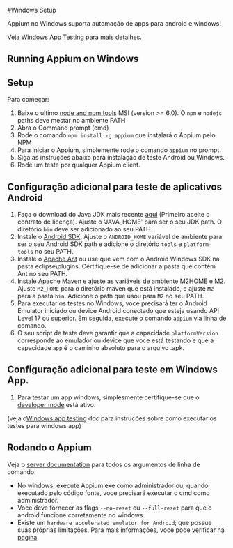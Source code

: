 ﻿#Windows Setup

Appium no Windows suporta automação de apps para android e windows!

Veja [Windows App Testing](/docs/en/writing-running-appium/windows-app-testing.md) para mais detalhes.

## Running Appium on Windows

## Setup

Para começar:

   1. Baixe o ultimo [node and npm tools](https://nodejs.org/download/release/v6.3.0/node-v6.3.0-x64.msi) MSI (version >= 6.0). O `npm` e `nodejs` paths deve mestar no ambiente PATH
   2. Abra o Command prompt (cmd)
   3. Rode o comando `npm install -g appium` que instalará o Appium pelo NPM
   4. Para iniciar o Appium, simplemente rode o comando `appium` no prompt.
   5. Siga as instruções abaixo para instalação de teste Android ou Windows.
   6. Rode um teste por qualquer  Appium client.

## Configuração adicional para teste de aplicativos Android

   1. Faça o download do Java JDK mais recente [aqui](http://www.oracle.com/technetwork/java/javase/downloads/jdk8-downloads-2133151.html) (Primeiro aceite o contrato de licença). Ajuste o 'JAVA_HOME' para ser o seu JDK path. O diretório `bin` deve ser adicionado ao seu  PATH.
   2. Instale o [Android SDK](http://developer.android.com/sdk/index.html). Ajuste o `ANDROID_HOME` variável de ambiente para ser o seu Android SDK path e adicione o diretório `tools` e `platform-tools` no seu PATH.
   3. Instale o [Apache Ant](http://ant.apache.org/bindownload.cgi) ou use que vem com o Android Windows SDK na pasta eclipse\plugins. Certifique-se de adicionar a pasta que contém Ant no seu PATH.
   4. Instale [Apache Maven](http://maven.apache.org/download.cgi) e ajuste as variáveis de ambiente M2HOME e M2. Ajuste `M2_HOME` para o diretório maven que está instalado, e ajuste `M2` para a pasta `bin`. Adicione o path que usou para `M2` no seu PATH.
   5. Para executar os testes no Windows, voce precisará ter o Android Emulator iniciado ou device Android conectado que esteja usando API Level 17 ou superior. Em seguida, execute o comando `appium` via linha de comando.
   6. O seu script  de teste deve garantir que a capacidade `platformVersion` corresponde ao emulador ou device que voce está testando e que a capacidade `app` é o caminho absoluto para o arquivo .apk.

## Configuração adicional para teste em Windows App.

   1. Para testar um app windows, simplesmente certifique-se que o [developer mode](https://msdn.microsoft.com/en-us/windows/uwp/get-started/enable-your-device-for-development) está ativo.

   (veja o[Windows app testing](/docs/en/writing-running-appium/windows-app-testing.md) doc para instruções sobre como executar os testes para windows app)

## Rodando o Appium

Veja o [server documentation](/docs/en/writing-running-appium/server-args.md) para todos os argumentos de linha de comando.

* No windows, execute Appium.exe como administrador ou, quando executado pelo código fonte, voce precisará executar o cmd como administrador.
* Voce deve fornecer as flags `--no-reset` ou `--full-reset` para que o android funcione corretamente no windows.
* Existe um `hardware accelerated emulator for Android`; que possue suas próprias limitações. Para mais informações, voce pode verificar na 
  [pagina](/docs/en/appium-setup/android-hax-emulator.md).
